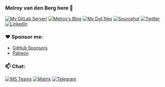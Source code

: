 ### Melroy van den Berg here 👋

[![My GitLab Server!](https://img.shields.io/badge/GitLab-330F63?style=for-the-badge&logo=gitlab&logoColor=white)](https://gitlab.melroy.org/melroy)
[![Melroy's Blog](https://img.shields.io/badge/Melroy's%20Blog-orange?style=for-the-badge&logo=wordpress&logoColor=white)](https://blog.melroy.org)
[![My Dot files](https://img.shields.io/badge/Dot%20Files-green?style=for-the-badge&logo=Linux&logoColor=white)](https://gitlab.melroy.org/melroy/dotfiles)
[![Sourcehut](https://img.shields.io/badge/Sourcehut-gray?style=for-the-badge&logo=circle&logoColor=white)](https://sr.ht/~melroy/)
[![Twitter](https://img.shields.io/badge/Twitter-1DA1F2?style=for-the-badge&logo=twitter&logoColor=white)](https://twitter.com/RealMelroy)
[![LinkedIn](https://img.shields.io/badge/LinkedIn-0077B5?style=for-the-badge&logo=linkedin&logoColor=white)](https://www.linkedin.com/in/melroyvandenberg/)

### ❤️ Sponsor me:

* [GitHub Sponsors](https://github.com/sponsors/danger89)
* [Patreon](https://www.patreon.com/Melroy)

### 📫 Chat:

[![MS Teams](https://img.shields.io/badge/Teams-464EB8?style=for-the-badge&logo=matrix&logoColor=white)](https://teams.microsoft.com/l/chat/0/0?users=melroy.van.den.berg@asml.com)
[![Matrix](https://img.shields.io/badge/Matrix-0dbd8b?style=for-the-badge&logo=matrix&logoColor=white)](https://matrix.to/#/@melroy:melroy.org)
[![Telegram](https://img.shields.io/badge/Telegram-2CA5E0?style=for-the-badge&logo=telegram&logoColor=white)](https://t.me/melroyvandenberg)
